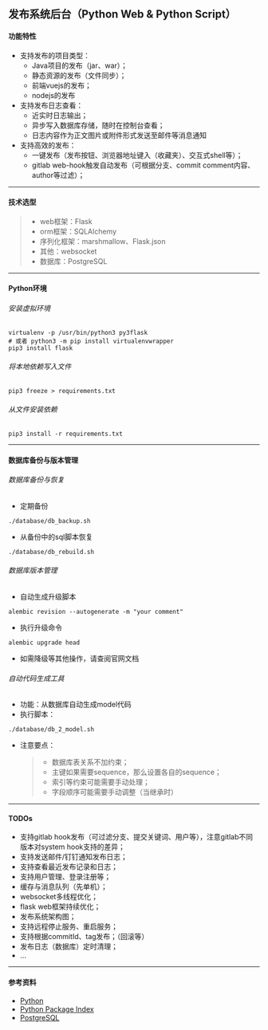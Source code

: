 ## 发布系统后台（Python Web & Python Script）

#### 功能特性
* 支持发布的项目类型：
    * Java项目的发布（jar、war）；
    * 静态资源的发布（文件同步）；
    * 前端vuejs的发布；
    * nodejs的发布
* 支持发布日志查看：
    * 近实时日志输出；
    * 异步写入数据库存储，随时在控制台查看；
    * 日志内容作为正文图片或附件形式发送至邮件等消息通知
* 支持高效的发布：
    * 一键发布（发布按钮、浏览器地址键入（收藏夹）、交互式shell等）；
    * gitlab web-hook触发自动发布（可根据分支、commit comment内容、author等过滤）；

---
#### 技术选型
> - web框架：Flask
> - orm框架：SQLAlchemy
> - 序列化框架：marshmallow、Flask.json
> - 其他：websocket
> - 数据库：PostgreSQL

---
#### Python环境
###### 安装虚拟环境
```
virtualenv -p /usr/bin/python3 py3flask
# 或者 python3 -m pip install virtualenvwrapper
pip3 install flask
```

###### 将本地依赖写入文件
```
pip3 freeze > requirements.txt
```

###### 从文件安装依赖
```
pip3 install -r requirements.txt
```

---
#### 数据库备份与版本管理
###### 数据库备份与恢复
* 定期备份
```
./database/db_backup.sh
```
* 从备份中的sql脚本恢复
```
./database/db_rebuild.sh
```

###### 数据库版本管理
* 自动生成升级脚本
```
alembic revision --autogenerate -m "your comment"
```
* 执行升级命令
```
alembic upgrade head
```
* 如需降级等其他操作，请查阅官网文档

###### 自动代码生成工具
* 功能：从数据库自动生成model代码
* 执行脚本：
```
./database/db_2_model.sh
```
* 注意要点：
    > - 数据库表关系不加约束；
    > - 主键如果需要sequence，那么设置各自的sequence；
    > - 索引等约束可能需要手动处理；
    > - 字段顺序可能需要手动调整（当继承时）

---
#### TODOs
* 支持gitlab hook发布（可过滤分支、提交关键词、用户等），注意gitlab不同版本对system hook支持的差异；
* 支持发送邮件/钉钉通知发布日志；
* 支持查看最近发布记录和日志；
* 支持用户管理、登录注册等；
* 缓存与消息队列（先单机）；
* websocket多线程优化；
* flask web框架持续优化；
* 发布系统架构图；
* 支持远程停止服务、重启服务；
* 支持根据commitId、tag发布；（回滚等）
* 发布日志（数据库）定时清理；
* ...

---
#### 参考资料
* [Python](https://www.python.org/)
* [Python Package Index](https://pypi.org/)
* [PostgreSQL](https://www.postgresql.org/)
